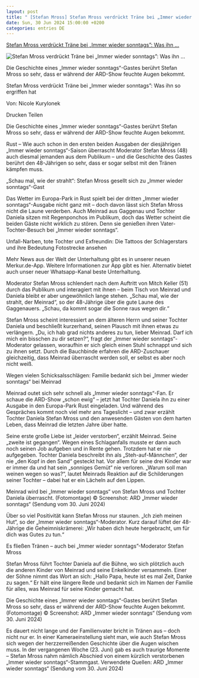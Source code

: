 ```yaml
---
layout: post
title: " [Stefan Mross] Stefan Mross verdrückt Träne bei „Immer wieder sonntags”: Was ihn ..."
date: Sun, 30 Jun 2024 15:00:00 +0200
categories: entries DE
---
```

[Stefan Mross verdrückt Träne bei „Immer wieder sonntags”: Was ihn ...](https://www.merkur.de/tv/ueberraschung-stefan-mross-traene-immer-wieder-sonntags-ard-schlager-schicksal-zr-93160091.html)

![Stefan Mross verdrückt Träne bei „Immer wieder sonntags”: Was ihn ...](https://www.merkur.de/assets/images/34/955/34955878-immer-wieder-sonntags-gast-meinrad-moderator-stefan-mross-1mfe.jpg)

Die Geschichte eines „Immer wieder sonntags“-Gastes berührt Stefan Mross so sehr, dass er während der ARD-Show feuchte Augen bekommt.

Stefan Mross verdrückt Träne bei „Immer wieder sonntags”: Was ihn so ergriffen hat

Von: Nicole Kurylonek

Drucken Teilen

Die Geschichte eines „Immer wieder sonntags“-Gastes berührt Stefan Mross so sehr, dass er während der ARD-Show feuchte Augen bekommt.

Rust – Wie auch schon in den ersten beiden Ausgaben der diesjährigen „Immer wieder sonntags“-Saison überrascht Moderator Stefan Mross (48) auch diesmal jemanden aus dem Publikum – und die Geschichte des Gastes berührt den 48-Jährigen so sehr, dass er sogar selbst mit den Tränen kämpfen muss.

„Schau mal, wie der strahlt“: Stefan Mross gesellt sich zu „Immer wieder sonntags“-Gast

Das Wetter im Europa-Park in Rust spielt bei der dritten „Immer wieder sonntags“-Ausgabe nicht ganz mit – doch davon lässt sich Stefan Mross nicht die Laune verderben. Auch Meinrad aus Gaggenau und Tochter Daniela sitzen mit Regenponchos im Publikum, doch das Wetter scheint die beiden Gäste nicht wirklich zu stören. Denn sie genießen ihren Vater-Tochter-Besuch bei „Immer wieder sonntags“.

Unfall-Narben, tote Tochter und Exfreundin: Die Tattoos der Schlagerstars und ihre Bedeutung Fotostrecke ansehen

Mehr News aus der Welt der Unterhaltung gibt es in unserer neuen Merkur.de-App. Weitere Informationen zur App gibt es hier. Alternativ bietet auch unser neuer Whatsapp-Kanal beste Unterhaltung.

Moderator Stefan Mross schlendert nach dem Auftritt von Mitch Keller (51) durch das Publikum und interagiert mit ihnen – beim Tisch von Meinrad und Daniela bleibt er aber ungewöhnlich lange stehen. „Schau mal, wie der strahlt, der Meinrad“, so der 48-Jährige über die gute Laune des Gaggenauers. „Schau, da kommt sogar die Sonne raus wegen dir.“

Stefan Mross scheint interessiert an dem älteren Herrn und seiner Tochter Daniela und beschließt kurzerhand, seinen Plausch mit ihnen etwas zu verlängern. „Du, ich hab grad nichts anderes zu tun, lieber Meinrad. Darf ich mich ein bisschen zu dir setzen?“, fragt der „Immer wieder sonntags“-Moderator gelassen, woraufhin er sich gleich einen Stuhl schnappt und sich zu ihnen setzt. Durch die Bauchbinde erfahren die ARD-Zuschauer gleichzeitig, dass Meinrad überrascht werden soll, er selbst es aber noch nicht weiß.

Wegen vielen Schicksalsschlägen: Familie bedankt sich bei „Immer wieder sonntags“ bei Meinrad

Meinrad outet sich sehr schnell als „Immer wieder sonntags“-Fan. Er schaue die ARD-Show „schon ewig“ – jetzt hat Tochter Daniela ihn zu einer Ausgabe in den Europa-Park Rust eingeladen. Und während des Gespräches kommt noch viel mehr ans Tageslicht – und zwar erzählt Tochter Daniela Stefan Mross und den anwesenden Gästen von dem harten Leben, dass Meinrad die letzten Jahre über hatte.

Seine erste große Liebe ist „leider verstorben“, erzählt Meinrad. Seine „zweite ist gegangen“. Wegen eines Schlaganfalls musste er dann auch noch seinen Job aufgeben und in Rente gehen. Trotzdem hat er nie aufgegeben. Tochter Daniela beschreibt ihn als „Steh-auf-Männchen“, der nie „den Kopf in den Sand“ gesteckt hat. Vor allem für seine drei Kinder war er immer da und hat sein „sonniges Gemüt“ nie verloren. „Warum soll man weinen wegen so was?“, lautet Meinrads Reaktion auf die Schilderungen seiner Tochter – dabei hat er ein Lächeln auf den Lippen.

Meinrad wird bei „Immer wieder sonntags“ von Stefan Mross und Tochter Daniela überrascht. (Fotomontage) © Screenshot: ARD „Immer wieder sonntags“ (Sendung vom 30. Juni 2024)

Über so viel Positivität kann Stefan Mross nur staunen. „Ich zieh meinen Hut“, so der „Immer wieder sonntags“-Moderator. Kurz darauf lüftet der 48-Jährige die Geheimniskrämerei: „Wir haben dich heute hergebracht, um für dich was Gutes zu tun.“

Es fließen Tränen – auch bei „Immer wieder sonntags”-Moderator Stefan Mross

Stefan Mross führt Tochter Daniela auf die Bühne, wo sich plötzlich auch die anderen Kinder von Meinrad und seine Enkelkinder versammeln. Einer der Söhne nimmt das Wort an sich: „Hallo Papa, heute ist es mal Zeit, Danke zu sagen.“ Er hält eine längere Rede und bedankt sich im Namen der Familie für alles, was Meinrad für seine Kinder gemacht hat.

Die Geschichte eines „Immer wieder sonntags“-Gastes berührt Stefan Mross so sehr, dass er während der ARD-Show feuchte Augen bekommt. (Fotomontage) © Screenshot: ARD „Immer wieder sonntags“ (Sendung vom 30. Juni 2024)

Es dauert nicht lange und der Familienvater bricht in Tränen aus – doch nicht nur er. In einer Kameraeinstellung sieht man, wie auch Stefan Mross sich wegen der herzzerreißenden Geschichte über die Augen wischen muss. In der vergangenen Woche (23. Juni) gab es auch traurige Momente – Stefan Mross nahm nämlich Abschied von einem kürzlich verstorbenen „Immer wieder sonntags“-Stammgast. Verwendete Quellen: ARD „Immer wieder sonntags“ (Sendung vom 30. Juni 2024)

